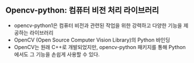 ## Opencv-python: 컴퓨터 비전 처리 라이브러리
- opencv-python1은 컴퓨터 비전과 관련된 작업을 위한 강력하고 다양한 기능을 제공하는 라이브러리
- OpenCV (Open Source Computer Vision Library)의 Python 바인딩
- OpenCV는 원래 C++로 개발되었지만, opencv-python 패키지를 통해 Python에서도 그 기능을 손쉽게 사용할 수 있다.